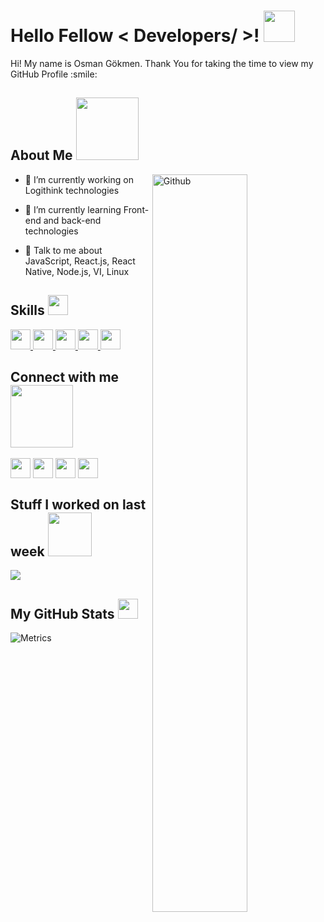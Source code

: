

<h1> Hello Fellow < Developers/ >! <img src = "https://raw.githubusercontent.com/MartinHeinz/MartinHeinz/master/wave.gif" width = 50px> </h1>
<p align='center'>


</p>
<div size='20px'> Hi! My name is Osman Gökmen. Thank You for taking the time to view my GitHub Profile :smile: 
</div>

<h2> About Me <img src = "https://media0.giphy.com/media/KDDpcKigbfFpnejZs6/giphy.gif?cid=ecf05e47oy6f4zjs8g1qoiystc56cu7r9tb8a1fe76e05oty&rid=giphy.gif" width = 100px></h2>

<img width="55%" align="right" alt="Github" src="https://raw.githubusercontent.com/onimur/.github/master/.resources/git-header.svg" />


- 🔭 I’m currently working on Logithink technologies

- 🌱 I’m currently learning Front-end and back-end technologies 

- 💬 Talk to me about  JavaScript, React.js, React Native, Node.js, VI, Linux 

<h2> Skills <img src = "https://media2.giphy.com/media/QssGEmpkyEOhBCb7e1/giphy.gif?cid=ecf05e47a0n3gi1bfqntqmob8g9aid1oyj2wr3ds3mg700bl&rid=giphy.gif" width = 32px> </h2>
  <a href="https://github.com/osmangokmenx?tab=repositories&q=&type=&language=javascript&sort=">
	<img width ='32px' src ='https://raw.githubusercontent.com/rahulbanerjee26/githubAboutMeGenerator/main/icons/javascript.svg'> 
</a>
<a href="https://github.com/osmangokmenx?tab=repositories&q=&type=&language=reactjs&sort="> 
	<img width ='32px' src ='https://raw.githubusercontent.com/rahulbanerjee26/githubAboutMeGenerator/main/icons/reactjs.svg'> 
</a>
<a href="https://github.com/osmangokmenx?tab=repositories&q=&type=&language=reactnative&sort=">
	 <img width ='32px' src ='https://raw.githubusercontent.com/rahulbanerjee26/githubAboutMeGenerator/main/icons/reactnative.svg'> 
</a>
<a href="https://github.com/osmangokmenx?tab=repositories&q=&type=&language=nodejs&sort=">
 <img width ='32px' src ='https://raw.githubusercontent.com/rahulbanerjee26/githubAboutMeGenerator/main/icons/nodejs.svg'> 
 </a>
<a href="https://github.com/osmangokmenx?tab=repositories&q=&type=&language=git&sort="> 
	<img width ='32px' src ='https://raw.githubusercontent.com/rahulbanerjee26/githubAboutMeGenerator/main/icons/git.svg'> 
</a>

<h2> Connect with me <img src='https://raw.githubusercontent.com/ShahriarShafin/ShahriarShafin/main/Assets/handshake.gif' width="100px"> </h2>
<a href = 'https://www.linkedin.com/in/osmangokmenx'> <img width = '32px' align= 'center' src="https://raw.githubusercontent.com/rahulbanerjee26/githubAboutMeGenerator/main/icons/linked-in-alt.svg"/></a> 
<a href = 'https://www.twitter.com/osmangokmenx'> <img width = '32px' align= 'center' src="https://raw.githubusercontent.com/rahulbanerjee26/githubAboutMeGenerator/main/icons/twitter.svg"/></a> 
<a href = 'https://www.github.com/osmangokmenx'> <img width = '32px' align= 'center' src="https://raw.githubusercontent.com/rahulbanerjee26/githubAboutMeGenerator/main/icons/github.svg"/></a> 
<a href = 'https://www.instagram.com/osmangokmenx'> <img width = '32px' align= 'center' src="https://raw.githubusercontent.com/rahulbanerjee26/githubProfileReadmeGenerator/main/icons/instagram.svg"/></a> 


	
<h2> Stuff I worked on last week  <img src = "https://media1.giphy.com/media/JZ40cnfnN11KycrvMF/giphy.gif?cid=ecf05e47a0n3gi1bfqntqmob8g9aid1oyj2wr3ds3mg700bl&rid=giphy.gif" width = 70px> </h2>
<a href="https://github.com/anuraghazra/github-readme-stats">
<img align="center" src="https://github-readme-stats.vercel.app/api/wakatime?username=@&compact=True"/>
</a>
<br>


<h2> My GitHub Stats <img src='https://media1.giphy.com/media/du3J3cXyzhj75IOgvA/giphy.gif?cid=ecf05e47x2g034i9pzwtzzsd3xgg2w9nr94t4tflbbgo3008&rid=giphy.gif' width='32px'> </h2>

![Metrics](https://metrics.lecoq.io/osmangokmenx?template=classic&config.timezone=America%2FToronto)

